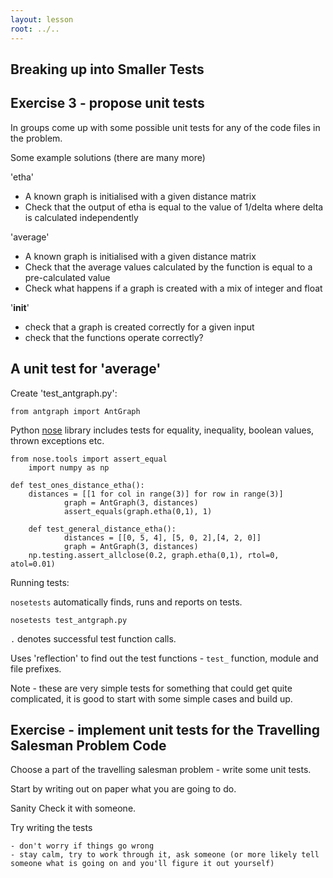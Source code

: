 ```yaml
---
layout: lesson
root: ../..
---
```


## Breaking up into Smaller Tests

Exercise 3 - propose unit tests
------------------------------------------------------------

In groups come up with some possible unit tests for any of the code files in the problem.

Some example solutions (there are many more)

'etha'

* A known graph is initialised with a given distance matrix
* Check that the output of etha is equal to the value of 1/delta where delta is calculated independently

'average'

* A known graph is initialised with a given distance matrix
* Check that the average values calculated by the function is equal to a pre-calculated value
* Check what happens if a graph is created with a mix of integer and float

'__init__'

* check that a graph is created correctly for a given input
* check that the functions operate correctly?

A unit test for 'average'
----------------------

Create 'test_antgraph.py':

	from antgraph import AntGraph

Python [nose](https://pypi.python.org/pypi/nose/) library includes tests for
equality, inequality, boolean values, thrown exceptions etc.
	
	from nose.tools import assert_equal
        import numpy as np

	def test_ones_distance_etha():
		distances = [[1 for col in range(3)] for row in range(3)]
                graph = AntGraph(3, distances)
                assert_equals(graph.etha(0,1), 1)

        def test_general_distance_etha():
                distances = [[0, 5, 4], [5, 0, 2],[4, 2, 0]]
                graph = AntGraph(3, distances)
		np.testing.assert_allclose(0.2, graph.etha(0,1), rtol=0, atol=0.01)

Running tests:

`nosetests` automatically finds, runs and reports on tests.

    nosetests test_antgraph.py

`.` denotes successful test function calls.

Uses 'reflection' to find out the test functions - `test_` function, module and file prefixes.

Note - these are very simple tests for something that could get quite complicated, it is good to start with some simple cases and build up.


Exercise - implement unit tests for the Travelling Salesman Problem Code
--------------------------------------------------------------------------

Choose a part of the travelling salesman problem - write some unit tests.

Start by writing out on paper what you are going to do.

Sanity Check it with someone.

Try writing the tests 

	- don't worry if things go wrong 
	- stay calm, try to work through it, ask someone (or more likely tell someone what is going on and you'll figure it out yourself)
	
